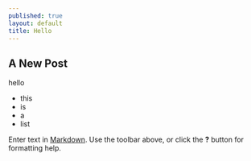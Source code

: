 ```yaml
---
published: true
layout: default
title: Hello
---
```



## A New Post

hello

- this
- is
- a
- list


Enter text in [Markdown](http://daringfireball.net/projects/markdown/). Use the toolbar above, or click the **?** button for formatting help.
